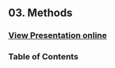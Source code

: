 ## 03. Methods
### [View Presentation online](https://rawgit.com/TelerikAcademy/CSharp-Part-2/master/Topics/03.%20Methods/slides/index.html)
### Table of Contents
